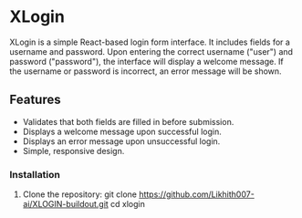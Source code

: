 # XLogin

XLogin is a simple React-based login form interface. It includes fields for a username and password. Upon entering the correct username ("user") and password ("password"), the interface will display a welcome message. If the username or password is incorrect, an error message will be shown.

## Features

- Validates that both fields are filled in before submission.
- Displays a welcome message upon successful login.
- Displays an error message upon unsuccessful login.
- Simple, responsive design.


### Installation

1. Clone the repository:
   git clone https://github.com/Likhith007-ai/XLOGIN-buildout.git
   cd xlogin
